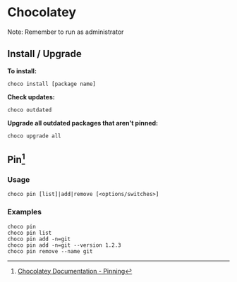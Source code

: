 # Chocolatey

Note: Remember to run as administrator

## Install / Upgrade

**To install:**

```
choco install [package name]
```

**Check updates:**

```
choco outdated
```

**Upgrade all outdated packages that aren't pinned:**

```
choco upgrade all
```

## Pin[^1]

### Usage

```
choco pin [list]|add|remove [<options/switches>]
```

### Examples

```
choco pin   
choco pin list  
choco pin add -n=git
choco pin add -n=git --version 1.2.3
choco pin remove --name git
```

[^1]: [Chocolatey Documentation - Pinning](https://github.com/chocolatey/choco/wiki/CommandsPin)

